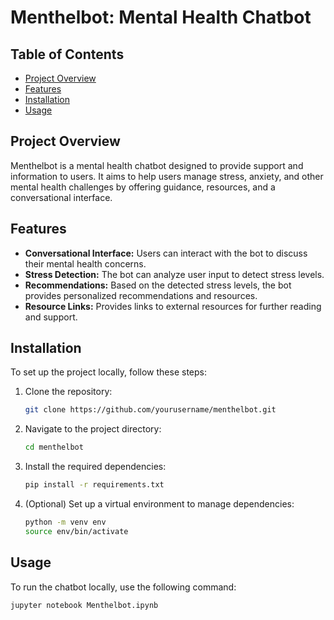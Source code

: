 # Menthelbot: Mental Health Chatbot

## Table of Contents
- [Project Overview](#project-overview)
- [Features](#features)
- [Installation](#installation)
- [Usage](#usage)

## Project Overview
Menthelbot is a mental health chatbot designed to provide support and information to users. It aims to help users manage stress, anxiety, and other mental health challenges by offering guidance, resources, and a conversational interface.

## Features
- **Conversational Interface:** Users can interact with the bot to discuss their mental health concerns.
- **Stress Detection:** The bot can analyze user input to detect stress levels.
- **Recommendations:** Based on the detected stress levels, the bot provides personalized recommendations and resources.
- **Resource Links:** Provides links to external resources for further reading and support.

## Installation
To set up the project locally, follow these steps:

1. Clone the repository:
    ```bash
    git clone https://github.com/yourusername/menthelbot.git
    ```

2. Navigate to the project directory:
    ```bash
    cd menthelbot
    ```

3. Install the required dependencies:
    ```bash
    pip install -r requirements.txt
    ```

4. (Optional) Set up a virtual environment to manage dependencies:
    ```bash
    python -m venv env
    source env/bin/activate
    ```

## Usage
To run the chatbot locally, use the following command:
```bash
jupyter notebook Menthelbot.ipynb
